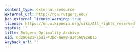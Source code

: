 ```yaml
---
content_type: external-resource
external_url: http://roa.rutgers.edu/
has_external_license_warning: true
license: https://en.wikipedia.org/wiki/All_rights_reserved
status: ''
title: Rutgers Optimality Archive
uid: 6d296e21-7bd1-43bd-8e98-a3466092eb15
wayback_url: ''
---
```

